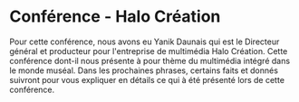 # Conférence - Halo Création 
Pour cette conférence, nous avons eu Yanik Daunais qui est le Directeur général et producteur pour l'entreprise de multimédia Halo Création. Cette conférence dont-il nous présente à pour thème du multimédia intégré dans le monde muséal. Dans les prochaines phrases, certains faits et donnés suivront pour vous expliquer en détails ce qui à été présenté lors de cette conférence.  
